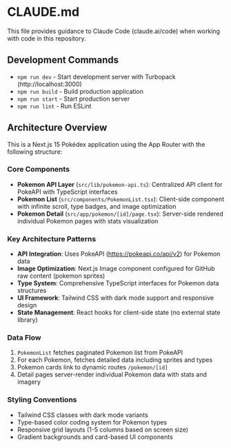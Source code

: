 # CLAUDE.md

This file provides guidance to Claude Code (claude.ai/code) when working with code in this repository.

## Development Commands

- `npm run dev` - Start development server with Turbopack (http://localhost:3000)
- `npm run build` - Build production application
- `npm run start` - Start production server
- `npm run lint` - Run ESLint

## Architecture Overview

This is a Next.js 15 Pokédex application using the App Router with the following structure:

### Core Components

- **Pokemon API Layer** (`src/lib/pokemon-api.ts`): Centralized API client for PokeAPI with TypeScript interfaces
- **Pokemon List** (`src/components/PokemonList.tsx`): Client-side component with infinite scroll, type badges, and image optimization
- **Pokemon Detail** (`src/app/pokemon/[id]/page.tsx`): Server-side rendered individual Pokemon pages with stats visualization

### Key Architecture Patterns

- **API Integration**: Uses PokeAPI (https://pokeapi.co/api/v2) for Pokemon data
- **Image Optimization**: Next.js Image component configured for GitHub raw content (pokemon sprites)
- **Type System**: Comprehensive TypeScript interfaces for Pokemon data structures
- **UI Framework**: Tailwind CSS with dark mode support and responsive design
- **State Management**: React hooks for client-side state (no external state library)

### Data Flow

1. `PokemonList` fetches paginated Pokemon list from PokeAPI
2. For each Pokemon, fetches detailed data including sprites and types
3. Pokemon cards link to dynamic routes `/pokemon/[id]`
4. Detail pages server-render individual Pokemon data with stats and imagery

### Styling Conventions

- Tailwind CSS classes with dark mode variants
- Type-based color coding system for Pokemon types
- Responsive grid layouts (1-5 columns based on screen size)
- Gradient backgrounds and card-based UI components
